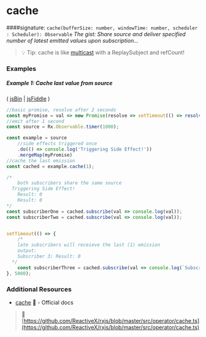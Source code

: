 # cache

####signature: `cache(bufferSize: number, windowTime: number, scheduler : Scheduler): Observable`
*The gist: Share source and deliver specified number of latest emitted values upon subscription...*

> :bulb: Tip: cache is like [multicast](multicast.md) with a ReplaySubject and refCount!

### Examples

##### Example 1: Cache last value from source

( [jsBin](http://jsbin.com/laxumuzuge/1/edit?js,console) | [jsFiddle](https://jsfiddle.net/btroncone/cb0dcnnx/) )

```js
//basic promise, resolve after 2 seconds
const myPromise = val => new Promise(resolve => setTimeout(() => resolve(`Result: ${val}`), 2000));
//emit after 1 second
const source = Rx.Observable.timer(1000);

const example = source
	//side effects triggered once
	.do(() => console.log('Triggering Side Effect!'))
	.mergeMap(myPromise)
//cache the last emission
const cached = example.cache(1);

/*
	both subscribers share the same source
  Triggering Side Effect!
	Result: 0
	Result: 0
*/
const subscriberOne = cached.subscribe(val => console.log(val));
const subscriberTwo = cached.subscribe(val => console.log(val));


setTimeout(() => {
	/*
  	late subscribers will receieve the last (1) emission
    output:
    Subscriber 3: Result: 0
  */
	const subscriberThree = cached.subscribe(val => console.log(`Subscriber 3: ${val}`));
}, 5000);
```


### Additional Resources
* [cache](http://reactivex.io/rxjs/class/es6/Observable.js~Observable.html#instance-method-cache) :newspaper: - Official docs


> :file_folder: [https://github.com/ReactiveX/rxjs/blob/master/src/operator/cache.ts](https://github.com/ReactiveX/rxjs/blob/master/src/operator/cache.ts)